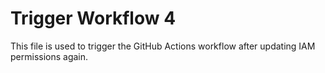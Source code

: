 # Trigger Workflow 4

This file is used to trigger the GitHub Actions workflow after updating IAM permissions again.
